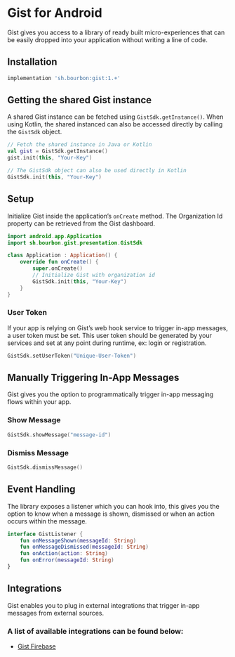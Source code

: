 # Gist for Android

Gist gives you access to a library of ready built micro-experiences that can be easily dropped into your application without writing a line of code.

## Installation
```gradle
implementation 'sh.bourbon:gist:1.+'
```

## Getting the shared Gist instance
A shared Gist instance can be fetched using `GistSdk.getInstance()`. When using Kotlin, the shared instanced can also be accessed directly by calling the `GistSdk` object.

```kotlin
// Fetch the shared instance in Java or Kotlin
val gist = GistSdk.getInstance()
gist.init(this, "Your-Key")

// The GistSdk object can also be used directly in Kotlin
GistSdk.init(this, "Your-Key")
```

## Setup
Initialize Gist inside the application’s `onCreate` method. The Organization Id property can be retrieved from the Gist dashboard.

```kotlin
import android.app.Application
import sh.bourbon.gist.presentation.GistSdk

class Application : Application() {
    override fun onCreate() {
        super.onCreate()
        // Initialize Gist with organization id
        GistSdk.init(this, "Your-Key")
    }
}
```

### User Token
If your app is relying on Gist’s web hook service to trigger in-app messages, a user token must be set. This user token should be generated by your services and set at any point during runtime, ex: login or registration.

```kotlin
GistSdk.setUserToken("Unique-User-Token")
```

## Manually Triggering In-App Messages
Gist gives you the option to programmatically trigger in-app messaging flows within your app.

### Show Message
```kotlin
GistSdk.showMessage("message-id")
```

### Dismiss Message
```kotlin
GistSdk.dismissMessage()
```

## Event Handling
The library exposes a listener which you can hook into, this gives you the option to know when a message is shown, dismissed or when an action occurs within the message.

```kotlin
interface GistListener {
    fun onMessageShown(messageId: String)
    fun onMessageDismissed(messageId: String)
    fun onAction(action: String)
    fun onError(messageId: String)
}
```

## Integrations
Gist enables you to plug in external integrations that trigger in-app messages from external sources.

### A list of available integrations can be found below:
- [Gist Firebase](https://gitlab.com/bourbonltd/gist-firebase-android)